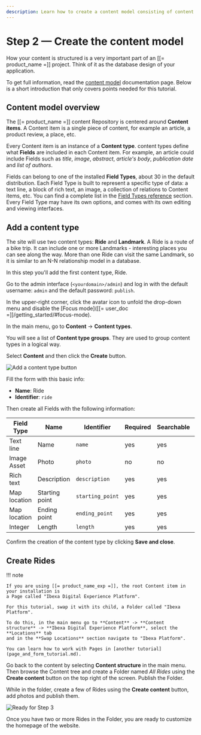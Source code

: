 ```yaml
---
description: Learn how to create a content model consisting of content types and a few sample Content items.
---
```


# Step 2 — Create the content model

How your content is structured is a very important part of an [[= product_name =]] project. Think of it as the database design of your application.

To get full information, read the [content model](content_model.md) documentation page.
Below is a short introduction that only covers points needed for this tutorial.

## Content model overview

The [[= product_name =]] content Repository is centered around **Content items**. A Content item is a single piece of content, for example an article, a product review, a place, etc.

Every Content item is an instance of a **Content type**. content types define what **Fields** are included in each Content item.
For example, an article could include Fields such as *title*, *image*, *abstract*, *article's body*, *publication date* and *list of authors*.

Fields can belong to one of the installed **Field Types**, about 30 in the default distribution.
Each Field Type is built to represent a specific type of data: a text line, a block of rich text, an image, a collection of relations to Content items, etc.
You can find a complete list in the [Field Types reference](field_type_reference.md) section.
Every Field Type may have its own options, and comes with its own editing and viewing interfaces.

## Add a content type

The site will use two content types: **Ride** and **Landmark**.
A Ride is a route of a bike trip. It can include one or more Landmarks - interesting places you can see along the way.
More than one Ride can visit the same Landmark, so it is similar to an N-N relationship model in a database.

In this step you'll add the first content type, Ride.

Go to the admin interface (`<yourdomain>/admin`) and log in with the default username: `admin` and the default password: `publish`. 

In the upper-right corner, click the avatar icon to unfold the drop-down menu and disable the [Focus mode]([[= user_doc =]]/getting_started/#focus-mode).

In the main menu, go to **Content** -> **Content types**.

You will see a list of **Content type groups**. They are used to group content types in a logical way.

Select **Content** and then click the **Create** button. 

![Add a content type button](bike_tutorial_create_content_type.png)

Fill the form with this basic info: 

- **Name**: Ride
- **Identifier**: `ride`

Then create all Fields with the following information: 

| Field Type   | Name             | Identifier       |  Required | Searchable | Translatable |
| ------------ | ---------------- | ---------------- | --------- | ---------- | ------------ |
| Text line    | Name             | `name`           | yes       | yes        | yes          |
| Image Asset  | Photo            | `photo`          | no        | no         | no           |
| Rich text    | Description      | `description`    | yes       | yes        | yes          |
| Map location | Starting point   | `starting_point` | yes       | yes        | no           |
| Map location | Ending point     | `ending_point`   | yes       | yes        | no           |
| Integer      | Length           | `length`         | yes       | yes        | no           |

Confirm the creation of the content type by clicking **Save and close**.

## Create Rides

!!! note

    If you are using [[= product_name_exp =]], the root Content item in your installation is
    a Page called "Ibexa Digital Experience Platform".
    
    For this tutorial, swap it with its child, a Folder called "Ibexa Platform".
    
    To do this, in the main menu go to **Content** -> **Content structure** -> **Ibexa Digital Experience Platform**, select the **Locations** tab
    and in the **Swap Locations** section navigate to "Ibexa Platform".
    
    You can learn how to work with Pages in [another tutorial](page_and_form_tutorial.md).

Go back to the content by selecting **Content structure** in the main menu. 
Then browse the Content tree and create a Folder named *All Rides* using the **Create content** button on the top right of the screen. 
Publish the Folder.

While in the folder, create a few of Rides using the **Create content** button, add photos and publish them.

![Ready for Step 3](bike_tutorial_all_rides_admin.png)

Once you have two or more Rides in the Folder, you are ready to customize the homepage of the website.
